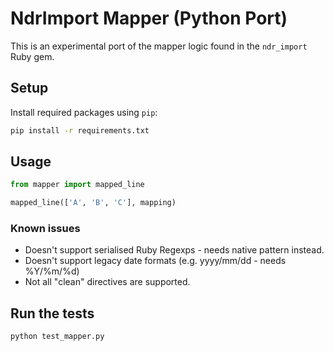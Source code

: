 # NdrImport Mapper (Python Port)

This is an experimental port of the mapper logic found in the `ndr_import` Ruby gem.

## Setup

Install required packages using `pip`:

```bash
pip install -r requirements.txt
```

## Usage

```python
from mapper import mapped_line

mapped_line(['A', 'B', 'C'], mapping)
```

### Known issues
* Doesn't support serialised Ruby Regexps - needs native pattern instead.
* Doesn't support legacy date formats (e.g. yyyy/mm/dd - needs %Y/%m/%d)
* Not all "clean" directives are supported.

## Run the tests

```bash
python test_mapper.py
```
